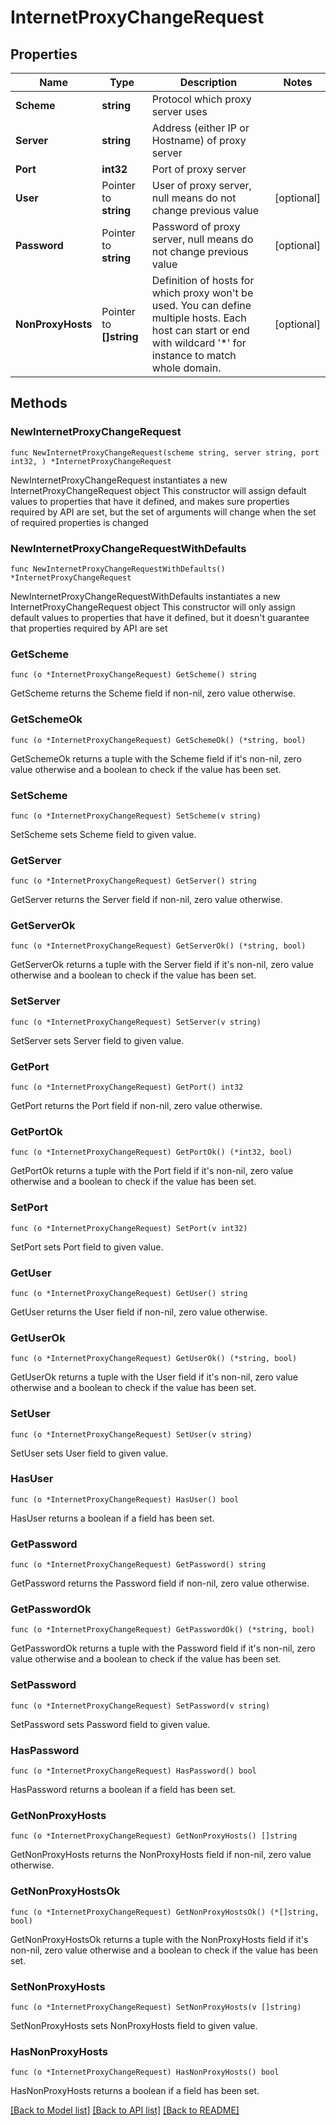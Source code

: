 # InternetProxyChangeRequest

## Properties

Name | Type | Description | Notes
------------ | ------------- | ------------- | -------------
**Scheme** | **string** | Protocol which proxy server uses | 
**Server** | **string** | Address (either IP or Hostname) of proxy server | 
**Port** | **int32** | Port of proxy server | 
**User** | Pointer to **string** | User of proxy server, null means do not change previous value | [optional] 
**Password** | Pointer to **string** | Password of proxy server, null means do not change previous value | [optional] 
**NonProxyHosts** | Pointer to **[]string** | Definition of hosts for which proxy won&#39;t be used. You can define multiple hosts. Each host can start or end with wildcard &#39;*&#39; for instance to match whole domain. | [optional] 

## Methods

### NewInternetProxyChangeRequest

`func NewInternetProxyChangeRequest(scheme string, server string, port int32, ) *InternetProxyChangeRequest`

NewInternetProxyChangeRequest instantiates a new InternetProxyChangeRequest object
This constructor will assign default values to properties that have it defined,
and makes sure properties required by API are set, but the set of arguments
will change when the set of required properties is changed

### NewInternetProxyChangeRequestWithDefaults

`func NewInternetProxyChangeRequestWithDefaults() *InternetProxyChangeRequest`

NewInternetProxyChangeRequestWithDefaults instantiates a new InternetProxyChangeRequest object
This constructor will only assign default values to properties that have it defined,
but it doesn't guarantee that properties required by API are set

### GetScheme

`func (o *InternetProxyChangeRequest) GetScheme() string`

GetScheme returns the Scheme field if non-nil, zero value otherwise.

### GetSchemeOk

`func (o *InternetProxyChangeRequest) GetSchemeOk() (*string, bool)`

GetSchemeOk returns a tuple with the Scheme field if it's non-nil, zero value otherwise
and a boolean to check if the value has been set.

### SetScheme

`func (o *InternetProxyChangeRequest) SetScheme(v string)`

SetScheme sets Scheme field to given value.


### GetServer

`func (o *InternetProxyChangeRequest) GetServer() string`

GetServer returns the Server field if non-nil, zero value otherwise.

### GetServerOk

`func (o *InternetProxyChangeRequest) GetServerOk() (*string, bool)`

GetServerOk returns a tuple with the Server field if it's non-nil, zero value otherwise
and a boolean to check if the value has been set.

### SetServer

`func (o *InternetProxyChangeRequest) SetServer(v string)`

SetServer sets Server field to given value.


### GetPort

`func (o *InternetProxyChangeRequest) GetPort() int32`

GetPort returns the Port field if non-nil, zero value otherwise.

### GetPortOk

`func (o *InternetProxyChangeRequest) GetPortOk() (*int32, bool)`

GetPortOk returns a tuple with the Port field if it's non-nil, zero value otherwise
and a boolean to check if the value has been set.

### SetPort

`func (o *InternetProxyChangeRequest) SetPort(v int32)`

SetPort sets Port field to given value.


### GetUser

`func (o *InternetProxyChangeRequest) GetUser() string`

GetUser returns the User field if non-nil, zero value otherwise.

### GetUserOk

`func (o *InternetProxyChangeRequest) GetUserOk() (*string, bool)`

GetUserOk returns a tuple with the User field if it's non-nil, zero value otherwise
and a boolean to check if the value has been set.

### SetUser

`func (o *InternetProxyChangeRequest) SetUser(v string)`

SetUser sets User field to given value.

### HasUser

`func (o *InternetProxyChangeRequest) HasUser() bool`

HasUser returns a boolean if a field has been set.

### GetPassword

`func (o *InternetProxyChangeRequest) GetPassword() string`

GetPassword returns the Password field if non-nil, zero value otherwise.

### GetPasswordOk

`func (o *InternetProxyChangeRequest) GetPasswordOk() (*string, bool)`

GetPasswordOk returns a tuple with the Password field if it's non-nil, zero value otherwise
and a boolean to check if the value has been set.

### SetPassword

`func (o *InternetProxyChangeRequest) SetPassword(v string)`

SetPassword sets Password field to given value.

### HasPassword

`func (o *InternetProxyChangeRequest) HasPassword() bool`

HasPassword returns a boolean if a field has been set.

### GetNonProxyHosts

`func (o *InternetProxyChangeRequest) GetNonProxyHosts() []string`

GetNonProxyHosts returns the NonProxyHosts field if non-nil, zero value otherwise.

### GetNonProxyHostsOk

`func (o *InternetProxyChangeRequest) GetNonProxyHostsOk() (*[]string, bool)`

GetNonProxyHostsOk returns a tuple with the NonProxyHosts field if it's non-nil, zero value otherwise
and a boolean to check if the value has been set.

### SetNonProxyHosts

`func (o *InternetProxyChangeRequest) SetNonProxyHosts(v []string)`

SetNonProxyHosts sets NonProxyHosts field to given value.

### HasNonProxyHosts

`func (o *InternetProxyChangeRequest) HasNonProxyHosts() bool`

HasNonProxyHosts returns a boolean if a field has been set.


[[Back to Model list]](../README.md#documentation-for-models) [[Back to API list]](../README.md#documentation-for-api-endpoints) [[Back to README]](../README.md)


